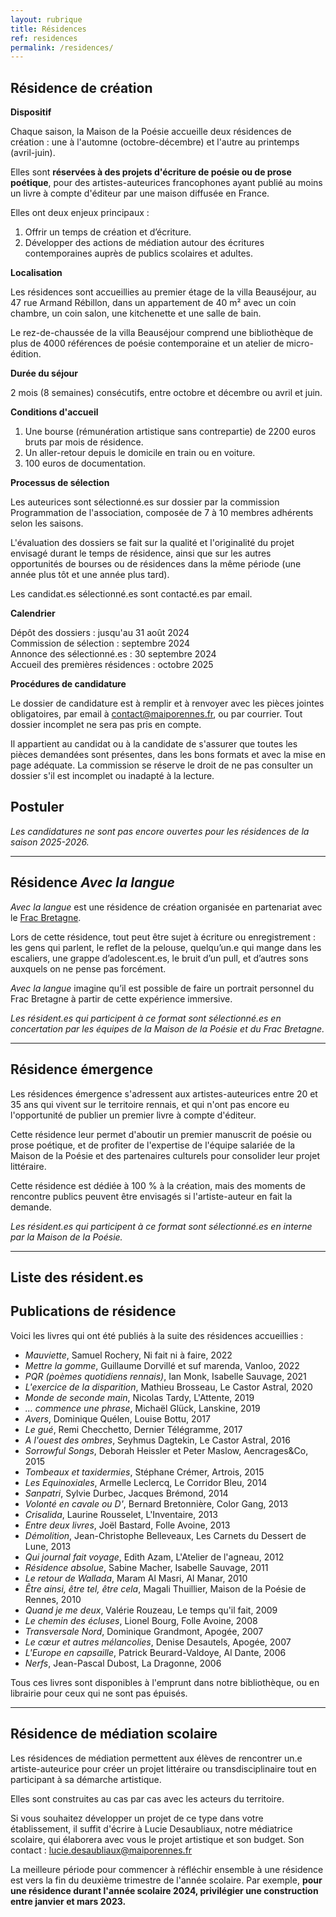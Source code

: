 ```yaml
---
layout: rubrique
title: Résidences
ref: residences
permalink: /residences/
---
```

## Résidence de création

**Dispositif**

Chaque saison, la Maison de la Poésie accueille deux résidences de création : une à l'automne (octobre-décembre) et l'autre au printemps (avril-juin).

Elles sont **réservées à des projets d'écriture de poésie ou de prose poétique**, pour des artistes-auteurices francophones ayant publié au moins un livre à compte d'éditeur par une maison diffusée en France.

Elles ont deux enjeux principaux :

1. Offrir un temps de création et d’écriture.
2. Développer des actions de médiation autour des écritures contemporaines auprès de publics scolaires et adultes.

**Localisation**

Les résidences sont accueillies au premier étage de la villa Beauséjour, au 47 rue Armand Rébillon, dans un appartement de 40 m² avec un coin chambre, un coin salon, une kitchenette et une salle de bain.

Le rez-de-chaussée de la villa Beauséjour comprend une bibliothèque de plus de 4000 références de poésie contemporaine et un atelier de micro-édition.

**Durée du séjour**

2 mois (8 semaines) consécutifs, entre octobre et décembre ou avril et juin.

**Conditions d'accueil**

1. Une bourse (rémunération artistique sans contrepartie) de 2200 euros bruts par mois de résidence.  
2. Un aller-retour depuis le domicile en train ou en voiture.  
3. 100 euros de documentation.

**Processus de sélection**

Les auteurices sont sélectionné.es sur dossier par la commission Programmation de l'association, composée de 7 à 10 membres adhérents selon les saisons.

L'évaluation des dossiers se fait sur la qualité et l'originalité du projet envisagé durant le temps de résidence, ainsi que sur les autres opportunités de bourses ou de résidences dans la même période (une année plus tôt et une année plus tard).

Les candidat.es sélectionné.es sont contacté.es par email.

**Calendrier**

Dépôt des dossiers : jusqu'au 31 août 2024\
Commission de sélection : septembre 2024\
Annonce des sélectionné.es : 30 septembre 2024\
Accueil des premières résidences : octobre 2025

**Procédures de candidature**

Le dossier de candidature est à remplir et à renvoyer avec les pièces jointes obligatoires, par email à [contact@maiporennes.fr](mailto:contact@maiporennes.fr), ou par courrier. Tout dossier incomplet ne sera pas pris en compte. 

Il appartient au candidat ou à la candidate de s'assurer que toutes les pièces demandées sont présentes, dans les bons formats et avec la mise en page adéquate. La commission se réserve le droit de ne pas consulter un dossier s'il est incomplet ou inadapté à la lecture.

## Postuler

*Les candidatures ne sont pas encore ouvertes pour les résidences de la saison 2025-2026.*

- - -

## Résidence *Avec la langue*

*Avec la langue* est une résidence de création organisée en partenariat avec le [Frac Bretagne](https://www.fracbretagne.fr/fr/).

Lors de cette résidence, tout peut être sujet à écriture ou enregistrement : les gens qui parlent, le reflet de la pelouse, quelqu’un.e qui mange dans les escaliers, une grappe d’adolescent.es, le bruit d’un pull, et d’autres sons auxquels on ne pense pas forcément.

*Avec la langue* imagine qu’il est possible de faire un portrait personnel du Frac Bretagne à partir de cette expérience immersive.

*Les résident.es qui participent à ce format sont sélectionné.es en concertation par les équipes de la Maison de la Poésie et du Frac Bretagne.*

- - -

## Résidence émergence

Les résidences émergence s'adressent aux artistes-auteurices entre 20 et 35 ans qui vivent sur le territoire rennais, et qui n'ont pas encore eu l'opportunité de publier un premier livre à compte d'éditeur.

Cette résidence leur permet d'aboutir un premier manuscrit de poésie ou prose poétique, et de profiter de l'expertise de l'équipe salariée de la Maison de la Poésie et des partenaires culturels pour consolider leur projet littéraire.

Cette résidence est dédiée à 100 % à la création, mais des moments de rencontre publics peuvent être envisagés si l'artiste-auteur en fait la demande.

*Les résident.es qui participent à ce format sont sélectionné.es en interne par la Maison de la Poésie.*

- - -

## Liste des résident.es

<div id="list_res"></div>

## Publications de résidence

Voici les livres qui ont été publiés à la suite des résidences accueillies :

* *Mauviette*, Samuel Rochery, Ni fait ni à faire, 2022
* *Mettre la gomme*, Guillaume Dorvillé et suf marenda, Vanloo, 2022
* *PQR (poèmes quotidiens rennais)*, Ian Monk, Isabelle Sauvage, 2021
* *L'exercice de la disparition*, Mathieu Brosseau, Le Castor Astral, 2020
* *Monde de seconde main*, Nicolas Tardy, L'Attente, 2019
* *... commence une phrase*, Michaël Glück, Lanskine, 2019
* *Avers*, Dominique Quélen, Louise Bottu, 2017
* *Le gué*, Remi Checchetto, Dernier Télégramme, 2017
* *A l'ouest des ombres*, Seyhmus Dagtekin, Le Castor Astral, 2016
* *Sorrowful Songs*, Deborah Heissler et Peter Maslow, Aencrages&Co, 2015
* *Tombeaux et taxidermies*, Stéphane Crémer, Artrois, 2015
* *Les Equinoxiales*, Armelle Leclercq, Le Corridor Bleu, 2014
* *Sanpatri*, Sylvie Durbec, Jacques Brémond, 2014
* *Volonté en cavale ou D'*, Bernard Bretonnière, Color Gang, 2013
* *Crisalida*, Laurine Rousselet, L'Inventaire, 2013
* *Entre deux livres*, Joël Bastard, Folle Avoine, 2013
* *Démolition*, Jean-Christophe Belleveaux, Les Carnets du Dessert de Lune, 2013
* *Qui journal fait voyage*, Edith Azam, L'Atelier de l'agneau, 2012
* *Résidence absolue*, Sabine Macher, Isabelle Sauvage, 2011
* *Le retour de Wallada*, Maram Al Masri, Al Manar, 2010
* *Être ainsi, être tel, être cela*, Magali Thuillier, Maison de la Poésie de Rennes, 2010
* *Quand je me deux*, Valérie Rouzeau, Le temps qu'il fait, 2009
* *Le chemin des écluses*, Lionel Bourg, Folle Avoine, 2008
* *Transversale Nord*, Dominique Grandmont, Apogée, 2007
* *Le cœur et autres mélancolies*, Denise Desautels, Apogée, 2007
* *L'Europe en capsaille*, Patrick Beurard-Valdoye, Al Dante, 2006
* *Nerfs*, Jean-Pascal Dubost, La Dragonne, 2006

Tous ces livres sont disponibles à l'emprunt dans notre bibliothèque, ou en librairie pour ceux qui ne sont pas épuisés.

- - -

## Résidence de médiation scolaire

Les résidences de médiation permettent aux élèves de rencontrer un.e artiste-auteurice pour créer un projet littéraire ou transdisciplinaire tout en participant à sa démarche artistique.

Elles sont construites au cas par cas avec les acteurs du territoire.

Si vous souhaitez développer un projet de ce type dans votre établissement, il suffit d'écrire à Lucie Desaubliaux, notre médiatrice scolaire, qui élaborera avec vous le projet artistique et son budget. Son contact : lucie.desaubliaux@maiporennes.fr

La meilleure période pour commencer à réfléchir ensemble à une résidence est vers la fin du deuxième trimestre de l'année scolaire. Par exemple, **pour une résidence durant l'année scolaire 2024, privilégier une construction entre janvier et mars 2023.**

<div id="list_res_scol"></div>